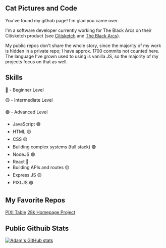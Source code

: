 ## Cat Pictures and Code

You've found my github page! I'm glad you came over.

I'm a software developer currently working for The Black Arcs on their Citisketch product (see [Citisketch](http://www.citisketch.com) and [The Black Arcs](http://www.blackarcs.org)).

My public repos don't share the whole story, since the majority of my work is hidden in a private repo; I have approx. 1700 commits not counted here. The language I've grown used to using is vanilla JS, so the majority of my projects focus on that as well.

## Skills
🔴 - Beginner Level

🟡 - Intermediate Level

🟢 - Advanced Level

- JavaScript 🟢
- HTML 🟡
- CSS 🟡
- Building complex systems (full stack) 🟢
- NodeJS 🟢
- React 🔴
- Building APIs and routes 🟡
- Express.JS 🟡
- PIXI.JS 🟢

## My Favorite Repos
[PIXI Table](https://github.com/adam-savard/pixi-js-table)
[28k Homepage Project](https://github.com/adam-savard/28k-Homepage)

## Public Githuib Stats
[![Adam's GitHub stats](https://github-readme-stats.vercel.app/api?username=adam-savard)](https://github.com/anuraghazra/github-readme-stats)


